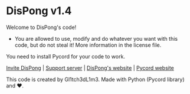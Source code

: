 # DisPong v1.4
Welcome to DisPong's code!

* You are allowed to use, modify and do whatever you want with this code, but do not steal it! More information in the license file.

You need to install Pycord for your code to work.

[Invite DisPong](https://discord.com/api/oauth2/authorize?client_id=997169525927714997&permissions=362496&scope=bot%20applications.commands) | [Support server](https://discord.gg/dduRC6cdy3) | [DisPong's website](https://dispongbot.glitch.me) | [Pycord website](https://docs.pycord.dev/en/stable/index.html)

This code is created by Gl1tch3dL1m3. Made with Python (Pycord library) and ❤️.
